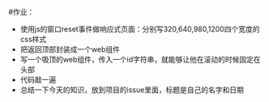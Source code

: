 #作业：
- 使用js的窗口reset事件做响应式页面：分别写320,640,980,1200四个宽度的css样式
- 把返回顶部封装成一个web组件
- 写一个吸顶的web组件，传入一个id字符串，就能够让他在滚动的时候固定在头部
- 代码敲一遍
- 总结一下今天的知识，放到项目的issue里面，标题是自己的名字和日期
